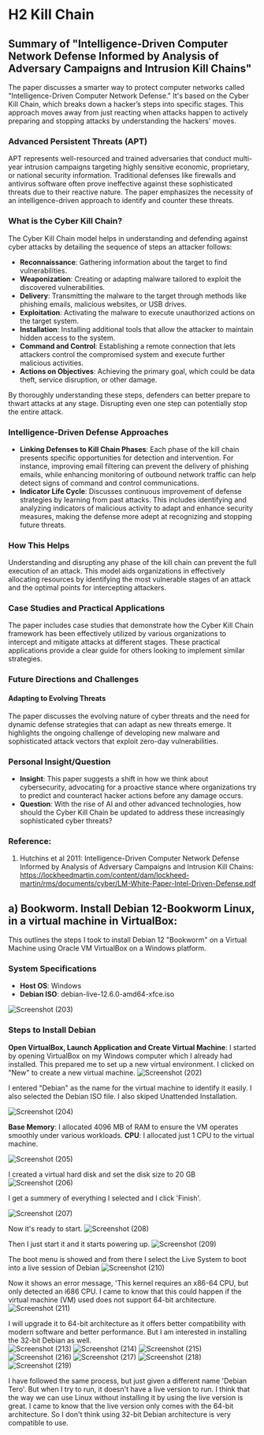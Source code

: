 # H2 Kill Chain

## Summary of "Intelligence-Driven Computer Network Defense Informed by Analysis of Adversary Campaigns and Intrusion Kill Chains"
The paper discusses a smarter way to protect computer networks called "Intelligence-Driven Computer Network Defense." It's based on the Cyber Kill Chain, which breaks down a hacker’s steps into specific stages. This approach moves away from just reacting when attacks happen to actively preparing and stopping attacks by understanding the hackers' moves.

### Advanced Persistent Threats (APT)
APT represents well-resourced and trained adversaries that conduct multi-year intrusion campaigns targeting highly sensitive economic, proprietary, or national security information. Traditional defenses like firewalls and antivirus software often prove ineffective against these sophisticated threats due to their reactive nature. The paper emphasizes the necessity of an intelligence-driven approach to identify and counter these threats.

### What is the Cyber Kill Chain?
The Cyber Kill Chain model helps in understanding and defending against cyber attacks by detailing the sequence of steps an attacker follows:
- **Reconnaissance**: Gathering information about the target to find vulnerabilities.
- **Weaponization**: Creating or adapting malware tailored to exploit the discovered vulnerabilities.
- **Delivery**: Transmitting the malware to the target through methods like phishing emails, malicious websites, or USB drives.
- **Exploitation**: Activating the malware to execute unauthorized actions on the target system.
- **Installation**: Installing additional tools that allow the attacker to maintain hidden access to the system.
- **Command and Control**: Establishing a remote connection that lets attackers control the compromised system and execute further malicious activities.
- **Actions on Objectives**: Achieving the primary goal, which could be data theft, service disruption, or other damage.

By thoroughly understanding these steps, defenders can better prepare to thwart attacks at any stage. Disrupting even one step can potentially stop the entire attack.

### Intelligence-Driven Defense Approaches
- **Linking Defenses to Kill Chain Phases**: Each phase of the kill chain presents specific opportunities for detection and intervention. For instance, improving email filtering can prevent the delivery of phishing emails, while enhancing monitoring of outbound network traffic can help detect signs of command and control communications.
- **Indicator Life Cycle**: Discusses continuous improvement of defense strategies by learning from past attacks. This includes identifying and analyzing indicators of malicious activity to adapt and enhance security measures, making the defense more adept at recognizing and stopping future threats.

### How This Helps
Understanding and disrupting any phase of the kill chain can prevent the full execution of an attack. This model aids organizations in effectively allocating resources by identifying the most vulnerable stages of an attack and the optimal points for intercepting attackers.

### Case Studies and Practical Applications
The paper includes case studies that demonstrate how the Cyber Kill Chain framework has been effectively utilized by various organizations to intercept and mitigate attacks at different stages. These practical applications provide a clear guide for others looking to implement similar strategies.

### Future Directions and Challenges
#### Adapting to Evolving Threats
The paper discusses the evolving nature of cyber threats and the need for dynamic defense strategies that can adapt as new threats emerge. It highlights the ongoing challenge of developing new malware and sophisticated attack vectors that exploit zero-day vulnerabilities.

### Personal Insight/Question
- **Insight**: This paper suggests a shift in how we think about cybersecurity, advocating for a proactive stance where organizations try to predict and counteract hacker actions before any damage occurs.
- **Question**: With the rise of AI and other advanced technologies, how should the Cyber Kill Chain be updated to address these increasingly sophisticated cyber threats?

### Reference:
1. Hutchins et al 2011: Intelligence-Driven Computer Network Defense Informed by Analysis of Adversary Campaigns and Intrusion Kill Chains: https://lockheedmartin.com/content/dam/lockheed-martin/rms/documents/cyber/LM-White-Paper-Intel-Driven-Defense.pdf 

## a) Bookworm. Install Debian 12-Bookworm Linux, in a virtual machine in VirtualBox:
This outlines the steps I took to install Debian 12 "Bookworm" on a Virtual Machine using Oracle VM VirtualBox on a Windows platform.

### System Specifications
- **Host OS**: Windows
- **Debian ISO**: debian-live-12.6.0-amd64-xfce.iso

![Screenshot (203)](https://github.com/user-attachments/assets/f2cb67e6-2a8c-419d-bc61-6774ffb8e16d)

### Steps to Install Debian
**Open VirtualBox, Launch Application and Create Virtual Machine**: I started by opening VirtualBox on my Windows computer which I already had installed. This prepared me to set up a new virtual environment. I clicked on "New" to create a new virtual machine.
![Screenshot (202)](https://github.com/user-attachments/assets/1e3a6003-1510-4849-ad1b-b3288057f9c5)

I entered "Debian" as the name for the virtual machine to identify it easily. I also selected the Debian ISO file. I also skiped Unattended Installation.

![Screenshot (204)](https://github.com/user-attachments/assets/e18c342b-0d2b-42ff-8bf6-4717c6a7dd60)

**Base Memory**: I allocated 4096 MB of RAM to ensure the VM operates smoothly under various workloads.
**CPU**: I allocated just 1 CPU to the virtual machine.

![Screenshot (205)](https://github.com/user-attachments/assets/8fd14b47-99d8-4e56-ba29-4ba6dccd1b05)

I created a virtual hard disk and set the disk size to 20 GB
![Screenshot (206)](https://github.com/user-attachments/assets/c3fa9dbe-d468-48d7-ba7f-2d72881ca985)

I get a summery of everything I selected and I click 'Finish'.

![Screenshot (207)](https://github.com/user-attachments/assets/bbe946a5-5e45-43c2-9e52-3d7bceeb87f9)

Now it's ready to start.
![Screenshot (208)](https://github.com/user-attachments/assets/7e03161a-4c81-48a0-aa7c-f59a752d6ba5)

Then I just start it and it starts powering up.
![Screenshot (209)](https://github.com/user-attachments/assets/33a41427-136a-43d5-8fd4-4f81278c2a00)

The boot menu is showed and from there I select the Live System to boot into a live session of Debian
![Screenshot (210)](https://github.com/user-attachments/assets/bddbd969-66d2-48b5-b4ad-0d56d0e78d2f)

Now it shows an error message, 'This kernel requires an x86-64 CPU, but only detected an i686 CPU. I came to know that this could happen if the virtual machine (VM) used does not support 64-bit architecture.
![Screenshot (211)](https://github.com/user-attachments/assets/28fd2a6d-cd45-471a-b633-d842ae16a6b6) 

I will upgrade it to 64-bit architecture as it offers better compatibility with modern software and better performance. But I am interested in installing the 32-bit Debian as well.  
![Screenshot (213)](https://github.com/user-attachments/assets/b0a81768-4331-4f84-8cbf-0a2191c6194e)
![Screenshot (214)](https://github.com/user-attachments/assets/21acd49a-baee-4a91-933c-1553ef66455d)
![Screenshot (215)](https://github.com/user-attachments/assets/e3edd18f-8ba1-4ab5-835b-c7f60e339562)
![Screenshot (216)](https://github.com/user-attachments/assets/4ac985a6-b20e-4ff1-84ec-8a892ce768c0)
![Screenshot (217)](https://github.com/user-attachments/assets/f3b59102-7d40-49fe-8e88-7268ef2b860d)
![Screenshot (218)](https://github.com/user-attachments/assets/1418bdb8-ff69-4e7a-968c-d39e3e9ed674)
![Screenshot (219)](https://github.com/user-attachments/assets/66e1ba0e-3534-4e25-9015-372660cb6034)

I have followed the same process, but just given a different name 'Debian Tero'. But when I try to run, it doesn't have a live version to run. I think that the way we can use Linux without installing it by using the live version is great. I came to know that the live version only comes with the 64-bit architecture. So I don't think using 32-bit Debian architecture is very compatible to use. 


